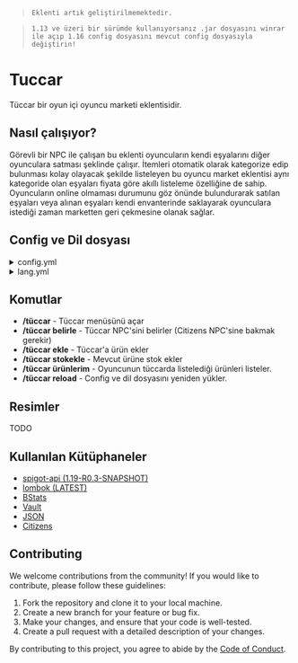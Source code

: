 > `Eklenti artık geliştirilmemektedir.`

> `1.13 ve üzeri bir sürümde kullanıyorsanız .jar dosyasını winrar ile açıp 1.16 config dosyasını mevcut config dosyasıyla değiştirin!`

# Tuccar

Tüccar bir oyun içi oyuncu marketi eklentisidir. 

## Nasıl çalışıyor?

Görevli bir NPC ile çalışan bu eklenti oyuncuların kendi eşyalarını diğer oyunculara satması şeklinde çalışır. İtemleri otomatik olarak kategorize edip bulunması kolay olayacak şekilde listeleyen bu oyuncu market eklentisi aynı kategoride olan eşyaları fiyata göre akıllı listeleme özelliğine de sahip. Oyuncuların online olmaması durumunu göz önünde bulundurarak satılan eşyaları veya alınan eşyaları kendi envanterinde saklayarak oyunculara istediği zaman marketten geri çekmesine olanak sağlar.

## Config ve Dil dosyası
<details>
  <summary>config.yml</summary>

    Settings:
    # SHIFT + SOL tık ile alınacak adet sayısıdır.
    customBuyAmount: 32
    # Minimum listelenecek satış fiyatı
    minimumPrice: 1
    # Tüccar komut ile açılabilsin mi? /tüccar
    openTuccarViaCmd: false
    # Kategori seçme menüsünün büyüklüğünü belirler
    categorySize: 36
    # Orta tuş ile fiyat güncelleme ayarı.
    middleClickRePrice: true
    # Tüccarın kullanılabileceği dünyaları belirler.
    world:
        # Dünya beyaz listesi aktif edilsin mi?
        worldWhitelist: true
        # Dünya beyaz listesi aktifse hangi dünyalarda çalışsın.
        allowedWorlds:
        - world
    Tax:
    # Alınan vergi bir hesaba yatırılsın mı?
    depositAccount: false
    # Vergi bir hesaba yatırılıyorsa hangi hesap?
    account: Geyik
    # Vergi oranı % kaçtır? 0 yazarak devre dışı bırakabilirsiniz.
    taxRate: 0
    # Ana tüccar bloğudur. Blok ile başlayan kısım kategoridir.
    # Özel kategori oluşturmak için onun gibi yeni bir isim yazabilirsiniz.
    # Aşağıda belirli bilgiler mevcuttur:
    # KATEGORİLER #
    # displayName: Kategorinin görünen adıdır. (Zorunlu)
    # displayLore: Kategorinin görünen açıklamasıdır. (Zorunlu)
    # slot: Kategorinin olması gereken slotudur. (Zorunlu)
    # material: Kategorinin materyalidir. (Zorunlu)
    #
    # ÜRÜNLER #
    # displayName: Eşyanın tüccar guisi üzerinde gözükeceği isim (silinebilir)
    # displayLore: Eşyanın tüccar guisi üzerinde gözükecek açıklaması (silinebilir)
    # itemName: Eşyanın listelenebilmesi için gerekli olan ismidir. Örneğin: itemName: "&6Uçuş Kağıdı" (silinebilir)
    # damage: Eşyanın hasarıdır. 1.8 ve 1.12 arasında geçerlidir. (silinebilir.)
    # material: Eşyanın materyalidir. (Zorunlu)
    # enchantment: Eşyanın tüccara konması için gerekli enchantlardır. Örnek: (silinebilir)
    # enchantment:
    # - "DAMAGE_ALL:5"
    Tuccar:
    Blok:
        slot: 12
        displayName: '&6Bloklar'
        material: GRASS
        displayLore:
        - ''
        - ' &8▪ &7Bu kategoride, ihtiyacın'
        - ' &7olan &eblokları &7inceleyebilir'
        - ' &7ve satın alabilirsin.'
        - ''
        - ' &8▸ &aTıkla ve alışverişe başla!'
        items:
        1: #Birbirinden farklı sayısal değerler girmelisiniz!
            material: ICE
            displayName: '&eBuz'
        2:
            material: PACKED_ICE
            displayName: '&ePaketlenmiş Buz'
        3:
            material: MOSSY_COBBLESTONE
            displayName: '&eYosunlu Taş'
        4:
            material: BRICK
            displayName: '&eTuğla'
        5:
            material: BOOKSHELF
            displayName: '&eKitaplık'
        6:
            material: WOOD
            damage: 0
            displayName: '&eMeşe Tahtası'
        7:
            material: WOOD
            damage: 1
            displayName: '&eLadin Tahtası'
        8:
            material: WOOD
            damage: 2
            displayName: '&eHuş Tahtası'
        9:
            material: WOOD
            damage: 3
            displayName: '&eOrman Tahtası'
        10:
            material: WOOD
            damage: 4
            displayName: '&eAkasya Tahtası'
        11:
            material: WOOD
            damage: 5
            displayName: '&eKoyu Meşe Tahtası'
        12:
            material: LOG
            damage: 0
            displayName: '&eMeşe OdunU'
        13:
            material: LOG
            damage: 1
            displayName: '&eLadin Odunu'
        14:
            material: LOG
            damage: 2
            displayName: '&eHuş Odunu'
        15:
            material: LOG
            damage: 3
            displayName: '&eOrman Odunu'
        16:
            material: LOG_2
            damage: 0
            displayName: '&eAkasya Odunu'
        17:
            material: LOG_2
            damage: 1
            displayName: '&eKoyu Meşe Odunu'
        18:
            material: SPONGE
            displayName: '&eSünger'
        19:
            material: PRISMARINE
            damage: 0
            displayName: '&ePrizmarin'
        20:
            material: PRISMARINE
            damage: 1
            displayName: '&ePrizmarin Tuğlası'
        21:
            material: PRISMARINE
            damage: 2
            displayName: '&eKoyu Prizmarin'
        22:
            material: COAL_BLOCK
            displayName: '&eKömür Bloğu'
        23:
            material: OBSIDIAN
            displayName: '&eObsidyen'
        23:
            material: PUMPKIN
            displayName: '&eBalkabagi'
        24:
            material: LAPIS_BLOCK
            displayName: '&eLapis Blok'
        25:
            material: SEA_LANTERN
            displayName: '&eDeniz Feneri'
        26:
            material: GLOWSTONE
            displayName: '&eIşıktaşı'
        27:
            material: SOUL_SAND
            displayName: '&eRuh Kumu'
        28:
            material: SNOW_BLOCK
            displayName: '&eKar'
        29:
            material: QUARTZ_BLOCK
            damage: 0
            displayName: '&eKuvars Bloğu'
        29:
            material: QUARTZ_BLOCK
            damage: 1
            displayName: '&eKeskin Kuvars Bloğu'
        30:
            material: QUARTZ_BLOCK
            damage: 2
            displayName: '&eKuvars Sütun Bloğu'
        31:
            material: NETHER_BRICK
            displayName: '&eNether Tuğlası'
        32:
            material: NETHERRACK
            displayName: '&eNetherrack'
        33:
            material: SMOOTH_BRICK
            displayName: '&eTaş Tuğla'
        34:
            material: MYCEL
            displayName: '&eMiselyum'
        35:
            material: DIRT
            displayName: '&eToprak'
        36:
            material: COBBLESTONE
            displayName: '&eKırıktaş'
        37:
            material: SAND
            displayName: '&eKum'
        38:
            material: SANDSTONE
            displayName: '&eKumtaşı'
        39:
            material: ENDER_STONE
            displayName: '&eEnd Taşı'
        40:
            material: CLAY
            displayName: '&eKil'
        41:
            material: HARD_CLAY
            displayName: '&eSertleştirilmiş Kil'
        42:
            material: STAINED_CLAY
            damage: 0
            displayName: '&eBeyaz Kil'
        43:
            material: STAINED_CLAY
            damage: 1
            displayName: '&eTuruncu Kil'
        44:
            material: STAINED_CLAY
            damage: 2
            displayName: '&eEflatun Kil'
        45:
            material: STAINED_CLAY
            damage: 3
            displayName: '&eAçık Mavi Kil'
        46:
            material: STAINED_CLAY
            damage: 4
            displayName: '&eSarı Kil'
        47:
            material: STAINED_CLAY
            damage: 5
            displayName: '&eAçık Yeşil Kil'
        48:
            material: STAINED_CLAY
            damage: 6
            displayName: '&ePembe Kil'
        49:
            material: STAINED_CLAY
            damage: 7
            displayName: '&eGri Kil'
        50:
            material: STAINED_CLAY
            damage: 8
            displayName: '&eAçık Gri Kil'
        51:
            material: STAINED_CLAY
            damage: 9
            displayName: '&eCamgöbeği Kil'
        52:
            material: STAINED_CLAY
            damage: 10
            displayName: '&eMor Kil'
        53:
            material: STAINED_CLAY
            damage: 11
            displayName: '&eMavi Kil'
        54:
            material: STAINED_CLAY
            damage: 12
            displayName: '&eKahverengi Kil'
        55:
            material: STAINED_CLAY
            damage: 13
            displayName: '&eYeşil Kil'
        56:
            material: STAINED_CLAY
            damage: 14
            displayName: '&eKırmızı Kil'
        57:
            material: STAINED_CLAY
            damage: 15
            displayName: '&eSiyah Kil'
        58:
            material: WOOL
            damage: 0
            displayName: '&eBeyaz Yün'
        59:
            material: WOOL
            damage: 1
            displayName: '&eTuruncu Yün'
        60:
            material: WOOL
            damage: 2
            displayName: '&eEflatun Yün'
        61:
            material: WOOL
            damage: 3
            displayName: '&eAçık Mavi Yün'
        62:
            material: WOOL
            damage: 4
            displayName: '&eSarı Yün'
        63:
            material: WOOL
            damage: 5
            displayName: '&eAçık Yeşil Yün'
        64:
            material: WOOL
            damage: 6
            displayName: '&ePembe Yün'
        65:
            material: WOOL
            damage: 7
            displayName: '&eGri Yün'
        66:
            material: WOOL
            damage: 8
            displayName: '&eAçık Gri Yün'
        67:
            material: WOOL
            damage: 9
            displayName: '&eCamgöbeği Yün'
        68:
            material: WOOL
            damage: 10
            displayName: '&eMor Yün'
        69:
            material: WOOL
            damage: 11
            displayName: '&eMavi Yün'
        70:
            material: WOOL
            damage: 12
            displayName: '&eKahverengi Yün'
        71:
            material: WOOL
            damage: 13
            displayName: '&eYeşil Yün'
        72:
            material: WOOL
            damage: 14
            displayName: '&eKırmızı Yün'
        73:
            material: WOOL
            damage: 15
            displayName: '&eSiyah Yün'
        75:
            material: GLASS
            displayName: '&eCam'
        76:
            material: STAINED_GLASS
            damage: 0
            displayName: '&eBeyaz Cam'
        77:
            material: STAINED_GLASS
            damage: 1
            displayName: '&eTuruncu Cam'
        78:
            material: STAINED_GLASS
            damage: 2
            displayName: '&eEflatun Cam'
        79:
            material: STAINED_GLASS
            damage: 3
            displayName: '&eAçık Mavi Cam'
        80:
            material: STAINED_GLASS
            damage: 4
            displayName: '&eSarı Cam'
        81:
            material: STAINED_GLASS
            damage: 5
            displayName: '&eAçık Yeşil Cam'
        82:
            material: STAINED_GLASS
            damage: 6
            displayName: '&ePembe Cam'
        83:
            material: STAINED_GLASS
            damage: 7
            displayName: '&eGri Cam'
        84:
            material: STAINED_GLASS
            damage: 8
            displayName: '&eAçık Gri Cam'
        85:
            material: STAINED_GLASS
            damage: 9
            displayName: '&eCamgöbeği Cam'
        86:
            material: STAINED_GLASS
            damage: 10
            displayName: '&eMor Cam'
        87:
            material: STAINED_GLASS
            damage: 11
            displayName: '&eMavi Cam'
        88:
            material: STAINED_GLASS
            damage: 12
            displayName: '&eKahverengi Cam'
        89:
            material: STAINED_GLASS
            damage: 13
            displayName: '&eYeşil Cam'
        90:
            material: STAINED_GLASS
            damage: 14
            displayName: '&eKırmızı Cam'
        91:
            material: STAINED_GLASS
            damage: 15
            displayName: '&eSiyah Cam'
    Dekor:
        slot: 13
        displayName: '&6Dekorasyon'
        material: BANNER
        displayLore:
        - ''
        - ' &8▪ &7Bu kategoride, ihtiyacın'
        - ' &7olan &edekorasyon ürünlerini'
        - ' &7inceleyebilir ve satın'
        - ' &7alabilirsin.'
        - ''
        - ' &8▸ &aTıkla ve alışverişe başla!'
        items:
        92:
            material: FENCE
            displayName: '&eMeşe Çiti'
        93:
            material: SPRUCE_FENCE
            displayName: '&eLadin Çiti'
        94:
            material: BIRCH_FENCE
            displayName: '&eHuş Çiti'
        95:
            material: JUNGLE_FENCE
            displayName: '&eOrman Çiti'
        96:
            material: ACACIA_FENCE
            displayName: '&eAkasya Çiti'
        97:
            material: DARK_OAK_FENCE
            displayName: '&eKoyu Meşe Çiti'
        98:
            material: COBBLE_WALL
            damage: 0
            displayName: '&eKırıktaş Duvar'
        99:
            material: COBBLE_WALL
            damage: 1
            displayName: '&eYosunlu Kırıktaş Duvar'
        100:
            material: IRON_FENCE
            displayName: '&eDemir Parmaklık'
        101:
            material: FENCE_GATE
            displayName: '&eMeşe Çit Kapısı'
        102:
            material: SPRUCE_FENCE_GATE
            displayName: '&eLadin Çit Kapısı'
        103:
            material: BIRCH_FENCE_GATE
            displayName: '&eHuş Çit Kapısı'
        104:
            material: JUNGLE_FENCE_GATE
            displayName: '&eOrman Çit Kapısı'
        105:
            material: ACACIA_FENCE_GATE
            displayName: '&eAkasya Çit Kapısı'
        106:
            material: DARK_OAK_FENCE_GATE
            displayName: '&eKoyu Meşe Çit Kapısı'
        107:
            material: FLOWER_POT_ITEM
            displayName: '&eSaksi'
        108:
            material: ARMOR_STAND
            displayName: '&eZırh Askısı'
        109:
            material: PAINTING
            displayName: '&eTablo'
        110:
            material: BANNER
            damage: 0
            displayName: '&eBeyaz Flama'
        111:
            material: BANNER
            damage: 1
            displayName: '&eTuruncu Flama'
        112:
            material: BANNER
            damage: 2
            displayName: '&eEflatun Flama'
        113:
            material: BANNER
            damage: 3
            displayName: '&eAçık Mavi Flama'
        114:
            material: BANNER
            damage: 4
            displayName: '&eSarı Flama'
        115:
            material: BANNER
            damage: 5
            displayName: '&eAçık Yeşil Flama'
        116:
            material: BANNER
            damage: 6
            displayName: '&ePembe Flama'
        117:
            material: BANNER
            damage: 7
            displayName: '&eGri Flama'
        118:
            material: BANNER
            damage: 8
            displayName: '&eAçık Gri Flama'
        119:
            material: BANNER
            damage: 9
            displayName: '&eCamgöbeği Flama'
        120:
            material: BANNER
            damage: 10
            displayName: '&eMor Flama'
        121:
            material: BANNER
            damage: 11
            displayName: '&eMavi Flama'
        122:
            material: BANNER
            damage: 12
            displayName: '&eKahverengi Flama'
        123:
            material: BANNER
            damage: 13
            displayName: '&eYeşil Flama'
        124:
            material: BANNER
            damage: 14
            displayName: '&eKırmızı Flama'
        125:
            material: BANNER
            damage: 15
            displayName: '&eSiyah Flama'
        126:
            material: THIN_GLASS
            displayName: '&eInce Cam'
        127:
            material: STAINED_GLASS_PANE
            damage: 0
            displayName: '&eBeyaz Ince Cam'
        128:
            material: STAINED_GLASS_PANE
            damage: 1
            displayName: '&eTuruncu Ince Cam'
        129:
            material: STAINED_GLASS_PANE
            damage: 2
            displayName: '&eEflatun Ince Cam'
        130:
            material: STAINED_GLASS_PANE
            damage: 3
            displayName: '&eAçık Mavi Ince Cam'
        131:
            material: STAINED_GLASS_PANE
            damage: 4
            displayName: '&eSarı Ince Cam'
        132:
            material: STAINED_GLASS_PANE
            damage: 5
            displayName: '&eAçık Yeşil Ince Cam'
        133:
            material: STAINED_GLASS_PANE
            damage: 6
            displayName: '&ePembe Ince Cam'
        134:
            material: STAINED_GLASS_PANE
            damage: 7
            displayName: '&eGri Ince Cam'
        135:
            material: STAINED_GLASS_PANE
            damage: 8
            displayName: '&eAçık Gri Ince Cam'
        136:
            material: STAINED_GLASS_PANE
            damage: 9
            displayName: '&eCamgöbeği Ince Cam'
        137:
            material: STAINED_GLASS_PANE
            damage: 10
            displayName: '&eMor Ince Cam'
        138:
            material: STAINED_GLASS_PANE
            damage: 11
            displayName: '&eMavi Ince Cam'
        139:
            material: STAINED_GLASS_PANE
            damage: 12
            displayName: '&eKahverengi Ince Cam'
        140:
            material: STAINED_GLASS_PANE
            damage: 13
            displayName: '&eYeşil Ince Cam'
        141:
            material: STAINED_GLASS_PANE
            damage: 14
            displayName: '&eKırmızı Ince Cam'
        142:
            material: STAINED_GLASS_PANE
            damage: 15
            displayName: '&eSiyah Ince Cam'
        143:
            material: CARPET
            damage: 0
            displayName: '&eBeyaz Halı'
        144:
            material: CARPET
            damage: 1
            displayName: '&eTuruncu Halı'
        145:
            material: CARPET
            damage: 2
            displayName: '&eEflatun Halı'
        146:
            material: CARPET
            damage: 3
            displayName: '&eAçık Mavi Halı'
        147:
            material: CARPET
            damage: 4
            displayName: '&eSarı Halı'
        148:
            material: CARPET
            damage: 5
            displayName: '&eAçık Yeşil Halı'
        149:
            material: CARPET
            damage: 6
            displayName: '&ePembe Halı'
        150:
            material: CARPET
            damage: 7
            displayName: '&eGri Halı'
        151:
            material: CARPET
            damage: 8
            displayName: '&eAçık Gri Halı'
        152:
            material: CARPET
            damage: 9
            displayName: '&eCamgöbeği Halı'
        153:
            material: CARPET
            damage: 10
            displayName: '&eMor Halı'
        154:
            material: CARPET
            damage: 11
            displayName: '&eMavi Halı'
        155:
            material: CARPET
            damage: 12
            displayName: '&eKahverengi Halı'
        156:
            material: CARPET
            damage: 13
            displayName: '&eYeşil Halı'
        157:
            material: CARPET
            damage: 14
            displayName: '&eKırmızı Halı'
        158:
            material: CARPET
            damage: 15
            displayName: '&eSiyah Halı'
    KızılT:
        slot: 14
        displayName: '&6Kızıltaş ve Ulaşım'
        material: REDSTONE
        displayLore:
        - ''
        - ' &8▪ &7Bu kategoride, ihtiyacın'
        - ' &7olan &ekızıltaş ürünlerini'
        - ' &7inceleyebilir ve satın'
        - ' &7alabilirsin.'
        - ''
        - ' &8▸ &aTıkla ve alışverişe başla!'
        items:
        159:
            material: NOTE_BLOCK
            displayName: '&eNota Bloğu'
        160:
            material: PISTON_BASE
            displayName: '&ePiston'
        161:
            material: REDSTONE_LAMP_OFF
            displayName: '&eKızıltaş Lambası'
        162:
            material: DAYLIGHT_DETECTOR
            displayName: '&eGüneş Sensörü'
        163:
            material: REDSTONE
            displayName: '&eKızıltaş'
        164:
            material: REDSTONE_BLOCK
            displayName: '&eKızıltaş Bloğu'
        165:
            material: HOPPER
            displayName: '&eHuni'
        166:
            material: DIODE
            displayName: '&eKızıltaş Yineleyici'
        167:
            material: REDSTONE_COMPARATOR
            displayName: '&eKızıltaş Karşılaştırıcı'
        168:
            material: WOOD_DOOR
            displayName: '&eMeşe Kapı'
        169:
            material: IRON_DOOR
            displayName: '&eDemir Kapı'
        170:
            material: SPRUCE_DOOR_ITEM
            displayName: '&eLadin Kapı'
        171:
            material: BIRCH_DOOR_ITEM
            displayName: '&eHuş Kapı'
        172:
            material: JUNGLE_DOOR_ITEM
            displayName: '&eOrman Kapı'
        173:
            material: ACACIA_DOOR_ITEM
            displayName: '&eAkasya Kapı'
        174:
            material: DARK_OAK_DOOR_ITEM
            displayName: '&eKoyu Meşe Kapı'
        175:
            material: POWERED_RAIL
            displayName: '&eGüçlendirilmiş Ray'
        176:
            material: DETECTOR_RAIL
            displayName: '&eDedektör Ray'
        177:
            material: ACTIVATOR_RAIL
            displayName: '&eAktivatör Ray'
        178:
            material: RAILS
            displayName: '&eRay'
        179:
            material: MINECART
            displayName: '&eMinecart'
        180:
            material: STORAGE_MINECART
            displayName: '&eSandıklı Vagon'
        181:
            material: HOPPER_MINECART
            displayName: '&eHunili Vagon'
        182:
            material: POWERED_MINECART
            displayName: '&eFırınlı Vagon'
        183:
            material: DISPENSER
            displayName: '&eFırlatıcı'
        184:
            material: DROPPER
            displayName: '&eBırakıcı'
        185:
            material: SADDLE
            displayName: '&eEyer'
        186:
            material: BOAT
            displayName: '&eTekne'
        187:
            material: CARROT_STICK
            displayName: '&eHavuçlu Olta'
    Iksir:
        slot: 15
        displayName: '&6Iksir'
        material: BREWING_STAND_ITEM
        displayLore:
        - ''
        - ' &8▪ &7Bu kategoride, ihtiyacın'
        - ' &7olan &eiksirleri &7inceleyebilir'
        - ' &7ve satın alabilirsin.'
        - ''
        - ' &8▸ &aTıkla ve alışverişe başla!'
        items:
        188:
            material: POTION
            damage: 0
            displayName: '&eSu Şişesi'
        189:
            material: GLASS_BOTTLE
            displayName: '&eCam Şişe'
        190:
            material: GHAST_TEAR
            displayName: '&eGhast Gözyaşı'
        191:
            material: FERMENTED_SPIDER_EYE
            displayName: '&eMayalı Örümcek Gözü'
        192:
            material: BLAZE_POWDER
            displayName: '&eBlaze Tozu'
        193:
            material: MAGMA_CREAM
            displayName: '&eMagma Kremi'
        194:
            material: SPECKLED_MELON
            displayName: '&eParlayan Karpuz'
        195:
            material: GOLDEN_CARROT
            displayName: '&eAltın Havuç'
        196:
            material: RABBIT_FOOT
            displayName: '&eTavşan Ayağı'
        197:
            material: SULPHUR
            displayName: '&eBarut'
        198:
            material: GLOWSTONE_DUST
            displayName: '&eIşıktaşı Tozu'
        199:
            material: SUGAR
            displayName: '&eŞeker'
        200:
            material: BLAZE_ROD
            displayName: '&eBlaze Çubuğu'
        201:
            material: NETHER_STALK
            displayName: '&eNetherwart'
        202:
            material: BREWING_STAND_ITEM
            displayName: '&eSimya Standı'
        203:
            material: CAULDRON_ITEM
            displayName: '&eKazan'
        204:
            material: POTION
            damage: 8193
            displayName: '&eRejenerasyon Iksiri'
        205:
            material: POTION
            damage: 8225
            displayName: '&eRejenerasyon Iksiri'
        206:
            material: POTION
            damage: 8257
            displayName: '&eRejenerasyon Iksiri'
        207:
            material: POTION
            damage: 8194
            displayName: '&eÇeviklik Iksiri'
        208:
            material: POTION
            damage: 8226
            displayName: '&eÇeviklik Iksiri'
        209:
            material: POTION
            damage: 8258
            displayName: '&eÇeviklik Iksiri'
        210:
            material: POTION
            damage: 8227
            displayName: '&eAteş Direnci Iksiri'
        211:
            material: POTION
            damage: 8259
            displayName: '&eAteş Direnci Iksiri'
        212:
            material: POTION
            damage: 8196
            displayName: '&eZehir Iksiri'
        213:
            material: POTION
            damage: 8228
            displayName: '&eZehir Iksiri'
        214:
            material: POTION
            damage: 8260
            displayName: '&eZehir Iksiri'
        215:
            material: POTION
            damage: 8261
            displayName: '&eIyileştirme Iksiri'
        216:
            material: POTION
            damage: 8229
            displayName: '&eIyileştirme Iksiri'
        217:
            material: POTION
            damage: 8230
            displayName: '&eGece Görüşü Iksiri'
        218:
            material: POTION
            damage: 8262
            displayName: '&eGece Görüşü Iksiri'
        219:
            material: POTION
            damage: 8232
            displayName: '&eZayıflık Iksiri'
        220:
            material: POTION
            damage: 8264
            displayName: '&eZayıflık Iksiri'
        221:
            material: POTION
            damage: 8201
            displayName: '&eGüç Iksiri'
        222:
            material: POTION
            damage: 8233
            displayName: '&eGüç Iksiri'
        223:
            material: POTION
            damage: 8265
            displayName: '&eGüç Iksiri'
        224:
            material: POTION
            damage: 8234
            displayName: '&eYavaşlatma Iksiri'
        225:
            material: POTION
            damage: 8266
            displayName: '&eYavaşlatma Iksiri'
        226:
            material: POTION
            damage: 8203
            displayName: '&eSıçrama Iksiri'
        227:
            material: POTION
            damage: 8235
            displayName: '&eSıçrama Iksiri'
        228:
            material: POTION
            damage: 8267
            displayName: '&eSıçrama Iksiri'
        229:
            material: POTION
            damage: 8237
            displayName: '&eSualtı Iksiri'
        230:
            material: POTION
            damage: 8269
            displayName: '&eSualtı Iksiri'
        231:
            material: POTION
            damage: 16385
            displayName: '&ePatlayıcı Rejenerasyon Iksiri'
        232:
            material: POTION
            damage: 16417
            displayName: '&ePatlayıcı Rejenerasyon Iksiri'
        233:
            material: POTION
            damage: 16449
            displayName: '&ePatlayıcı Rejenerasyon Iksiri'
        234:
            material: POTION
            damage: 16386
            displayName: '&ePatlayıcı Hız Iksiri'
        235:
            material: POTION
            damage: 16418
            displayName: '&ePatlayıcı Hız Iksiri'
        236:
            material: POTION
            damage: 16450
            displayName: '&ePatlayıcı Hız Iksiri'
        237:
            material: POTION
            damage: 16419
            displayName: '&ePatlayıcı Ateş Direnci Iksiri'
        238:
            material: POTION
            damage: 16451
            displayName: '&ePatlayıcı Ateş Direnci Iksiri'
        239:
            material: POTION
            damage: 16388
            displayName: '&ePatlayıcı Zehir Iksiri'
        240:
            material: POTION
            damage: 16420
            displayName: '&ePatlayıcı Zehir Iksiri'
        241:
            material: POTION
            damage: 16452
            displayName: '&ePatlayıcı Zehir Iksiri'
        242:
            material: POTION
            damage: 16453
            displayName: '&ePatlayıcı Iyileştirme Iksiri'
        243:
            material: POTION
            damage: 16421
            displayName: '&ePatlayıcı Iyileştirme Iksiri'
        244:
            material: POTION
            damage: 16422
            displayName: '&ePatlayıcı Gece Görüş Iksiri'
        245:
            material: POTION
            damage: 16454
            displayName: '&ePatlayıcı Gece Görüş Iksiri'
        246:
            material: POTION
            damage: 16424
            displayName: '&ePatlayıcı Zayıflık Iksiri'
        247:
            material: POTION
            damage: 16456
            displayName: '&ePatlayıcı Zayıflık Iksiri'
        248:
            material: POTION
            damage: 16393
            displayName: '&ePatlayıcı Güç Iksiri'
        249:
            material: POTION
            damage: 16425
            displayName: '&ePatlayıcı Güç Iksiri'
        250:
            material: POTION
            damage: 16457
            displayName: '&ePatlayıcı Güç Iksiri'
        251:
            material: POTION
            damage: 16426
            displayName: '&ePatlayıcı Yavaşlık Iksiri'
        252:
            material: POTION
            damage: 16458
            displayName: '&ePatlayıcı Yavaşlık Iksiri'
        253:
            material: POTION
            damage: 16395
            displayName: '&ePatlayıcı Sıçrama Iksiri'
        254:
            material: POTION
            damage: 16427
            displayName: '&ePatlayıcı Sıçrama Iksiri'
        255:
            material: POTION
            damage: 16459
            displayName: '&ePatlayıcı Sıçrama Iksiri'
        256:
            material: POTION
            damage: 16460
            displayName: '&ePatlayıcı Zarar Iksiri'
        257:
            material: POTION
            damage: 16428
            displayName: '&ePatlayıcı Zarar Iksiri'
        258:
            material: POTION
            damage: 16461
            displayName: '&ePatlayıcı Sualtı Iksiri'
    Malzeme:
        slot: 21
        displayName: '&6Malzemeler'
        material: DIAMOND
        displayLore:
        - ''
        - ' &8▪ &7Bu kategoride, ihtiyacın'
        - ' &7olan &ecevher, boya &7gibi'
        - ' &7ürünleri inceleyebilir ve'
        - ' &7satın alabilirsin.'
        - ''
        - ' &8▸ &aTıkla ve alışverişe başla!'
        items:
        259:
            material: EMERALD
            displayName: '&eZümrüt'
        260:
            material: DIAMOND
            displayName: '&eElmas'
        261:
            material: IRON_INGOT
            displayName: '&eDemir'
        262:
            material: GOLD_INGOT
            displayName: '&eAltın'
        263:
            material: COAL
            damage: 0
            displayName: '&eKömür'
        264:
            material: COAL
            damage: 1
            displayName: '&eOdun Kömürü'
        265:
            material: NETHER_BRICK_ITEM
            displayName: '&eNether Tuğlası'
        266:
            material: STICK
            displayName: '&eÇubuk'
        267:
            material: BOWL
            displayName: '&eKase'
        268:
            material: STRING
            displayName: '&eIp'
        269:
            material: FEATHER
            displayName: '&eTüy'
        270:
            material: FLINT
            displayName: '&eÇakmaktaşı'
        271:
            material: LEATHER
            displayName: '&eDeri'
        272:
            material: CLAY_BALL
            displayName: '&eKil'
        273:
            material: SUGAR_CANE
            displayName: '&eŞeker Kamışı'
        274:
            material: NETHER_STAR
            displayName: '&eNether Yıldızı'
        275:
            material: RABBIT_HIDE
            displayName: '&eTavşan Postu'
        276:
            material: QUARTZ
            displayName: '&eKuvars'
        277:
            material: INK_SACK
            damage: 0
            displayName: '&eMürekkep Kesesi'
        278:
            material: INK_SACK
            damage: 1
            displayName: '&eGül Kırmızısı'
        279:
            material: INK_SACK
            damage: 2
            displayName: '&eKaktüs Yeşili'
        280:
            material: INK_SACK
            damage: 3
            displayName: '&eKakao Çekirdekleri'
        281:
            material: INK_SACK
            damage: 4
            displayName: '&eLapis Lazuli'
        282:
            material: INK_SACK
            damage: 5
            displayName: '&eMor Boya'
        283:
            material: INK_SACK
            damage: 6
            displayName: '&eCamgöbeği Boya'
        284:
            material: INK_SACK
            damage: 7
            displayName: '&eAçık Gri Boya'
        285:
            material: INK_SACK
            damage: 8
            displayName: '&eGri Boya'
        286:
            material: INK_SACK
            damage: 9
            displayName: '&ePembe Boya'
        287:
            material: INK_SACK
            damage: 10
            displayName: '&eKireç Boya'
        288:
            material: INK_SACK
            damage: 11
            displayName: '&eKarahindiba Sarısı'
        289:
            material: INK_SACK
            damage: 12
            displayName: '&eAçık Mavi Boya'
        367:
            material: INK_SACK
            damage: 13
            displayName: '&eEflatun Boya'
        368:
            material: INK_SACK
            damage: 14
            displayName: '&eTuruncu Boya'
        369:
            material: INK_SACK
            damage: 15
            displayName: '&eKemik Tozu'
    Yemek:
        slot: 22
        displayName: '&6Yemek'
        material: APPLE
        displayLore:
        - ''
        - ' &8▪ &7Bu kategoride, ihtiyacın'
        - ' &7olan &eyemekleri &7inceleyebilir'
        - ' &7ve satın alabilirsin.'
        - ''
        - ' &8▸ &aTıkla ve alışverişe başla!'
        items:
        370:
            material: GOLDEN_APPLE
            damage: 0
            displayName: '&eAltın Elma'
        371:
            material: GOLDEN_APPLE
            damage: 1
            displayName: '&eBüyülü Altın Elma'
        372:
            material: APPLE
            displayName: '&eElma'
        373:
            material: MUSHROOM_SOUP
            displayName: '&eMantar Güveç'
        374:
            material: BREAD
            displayName: '&eEkmek'
        375:
            material: PORK
            displayName: '&eÇiğ Domuz Eti'
        376:
            material: GRILLED_PORK
            displayName: '&eDomuz Eti'
        377:
            material: RAW_FISH
            damage: 0
            displayName: '&eÇiğ Balık'
        378:
            material: RAW_FISH
            damage: 1
            displayName: '&eÇiğ Somon Balığı'
        379:
            material: RAW_FISH
            damage: 2
            displayName: '&ePalyaço Balığı'
        380:
            material: RAW_FISH
            damage: 3
            displayName: '&eKirpi Balığı'
        381:
            material: COOKED_FISH
            damage: 0
            displayName: '&ePişmiş Balık'
        382:
            material: COOKED_FISH
            damage: 1
            displayName: '&ePişmiş Somon Balık'
        392:
            material: CAKE
            displayName: '&ePasta'
        393:
            material: COOKIE
            displayName: '&eKurabiye'
        394:
            material: MELON
            displayName: '&eKarpuz'
        395:
            material: RAW_BEEF
            displayName: '&eÇiğ Biftek'
        396:
            material: COOKED_BEEF
            displayName: '&eBiftek'
        397:
            material: RAW_CHICKEN
            displayName: '&eÇiğ Tavuk Eti'
        398:
            material: COOKED_CHICKEN
            displayName: '&ePişmiş Tavuk Eti'
        399:
            material: CARROT_ITEM
            displayName: '&eHavuç'
        400:
            material: POTATO_ITEM
            displayName: '&ePatates'
        401:
            material: BAKED_POTATO
            displayName: '&eHaşlanmış Patates'
        402:
            material: PUMPKIN_PIE
            displayName: '&eBalkabağı Turtası'
        403:
            material: RABBIT
            displayName: '&eÇiğ Tavşan Eti'
        404:
            material: COOKED_RABBIT
            displayName: '&ePişmiş Tavşan Eti'
        405:
            material: RABBIT_STEW
            displayName: '&eTavşan Yahnisi'
        406:
            material: MUTTON
            displayName: '&eÇiğ Koyun Eti'
        407:
            material: COOKED_MUTTON
            displayName: '&ePişmiş Koyun Eti'
    Kitap:
        slot: 23
        displayName: '&6Büyülü Kitaplar'
        material: ENCHANTED_BOOK
        displayLore:
        - ''
        - ' &8▪ &7Bu kategoride, ihtiyacın'
        - ' &7olan &ebüyülü kitapları'
        - ' &7inceleyebilir ve satın'
        - ' &7alabilirsin.'
        - ''
        - ' &8▸ &aTıkla ve alışverişe başla!'
        items:
        408:
            material: ENCHANTED_BOOK
            displayName: '&eBüyülü Kitap'
            enchantment:
            - PROTECTION_ENVIRONMENTAL:1
        409:
            material: ENCHANTED_BOOK
            displayName: '&eBüyülü Kitap'
            enchantment:
            - PROTECTION_ENVIRONMENTAL:2
        410:
            material: ENCHANTED_BOOK
            displayName: '&eBüyülü Kitap'
            enchantment:
            - PROTECTION_ENVIRONMENTAL:3
        411:
            material: ENCHANTED_BOOK
            displayName: '&eBüyülü Kitap'
            enchantment:
            - PROTECTION_ENVIRONMENTAL:4
        412:
            material: ENCHANTED_BOOK
            displayName: '&eBüyülü Kitap'
            enchantment:
            - PROTECTION_FIRE:1
        413:
            material: ENCHANTED_BOOK
            displayName: '&eBüyülü Kitap'
            enchantment:
            - PROTECTION_FIRE:2
        414:
            material: ENCHANTED_BOOK
            displayName: '&eBüyülü Kitap'
            enchantment:
            - PROTECTION_FIRE:3
        415:
            material: ENCHANTED_BOOK
            displayName: '&eBüyülü Kitap'
            enchantment:
            - PROTECTION_FIREL:4
        416:
            material: ENCHANTED_BOOK
            displayName: '&eBüyülü Kitap'
            enchantment:
            - PROTECTION_FALL:1
        417:
            material: ENCHANTED_BOOK
            displayName: '&eBüyülü Kitap'
            enchantment:
            - PROTECTION_FALL:2
        418:
            material: ENCHANTED_BOOK
            displayName: '&eBüyülü Kitap'
            enchantment:
            - PROTECTION_FALL:3
        419:
            material: ENCHANTED_BOOK
            displayName: '&eBüyülü Kitap'
            enchantment:
            - PROTECTION_FALL:4
        420:
            material: ENCHANTED_BOOK
            displayName: '&eBüyülü Kitap'
            enchantment:
            - PROTECTION_EXPLOSIONS:1
        421:
            material: ENCHANTED_BOOK
            displayName: '&eBüyülü Kitap'
            enchantment:
            - PROTECTION_EXPLOSIONS:2
        422:
            material: ENCHANTED_BOOK
            displayName: '&eBüyülü Kitap'
            enchantment:
            - PROTECTION_EXPLOSIONS:3
        423:
            material: ENCHANTED_BOOK
            displayName: '&eBüyülü Kitap'
            enchantment:
            - PROTECTION_EXPLOSIONS:4
        424:
            material: ENCHANTED_BOOK
            displayName: '&eBüyülü Kitap'
            enchantment:
            - PROTECTION_PROJECTILE:1
        425:
            material: ENCHANTED_BOOK
            displayName: '&eBüyülü Kitap'
            enchantment:
            - PROTECTION_PROJECTILE:2
        426:
            material: ENCHANTED_BOOK
            displayName: '&eBüyülü Kitap'
            enchantment:
            - PROTECTION_PROJECTILE:3
        427:
            material: ENCHANTED_BOOK
            displayName: '&eBüyülü Kitap'
            enchantment:
            - PROTECTION_PROJECTILE:4
        428:
            material: ENCHANTED_BOOK
            displayName: '&eBüyülü Kitap'
            enchantment:
            - OXYGEN:1
        429:
            material: ENCHANTED_BOOK
            displayName: '&eBüyülü Kitap'
            enchantment:
            - OXYGEN:2
        430:
            material: ENCHANTED_BOOK
            displayName: '&eBüyülü Kitap'
            enchantment:
            - OXYGEN:3
        431:
            material: ENCHANTED_BOOK
            displayName: '&eBüyülü Kitap'
            enchantment:
            - WATER_WORKER:1
        432:
            material: ENCHANTED_BOOK
            displayName: '&eBüyülü Kitap'
            enchantment:
            - THORNS:1
        433:
            material: ENCHANTED_BOOK
            displayName: '&eBüyülü Kitap'
            enchantment:
            - THORNS:2
        444:
            material: ENCHANTED_BOOK
            displayName: '&eBüyülü Kitap'
            enchantment:
            - THORNS:3
        435:
            material: ENCHANTED_BOOK
            displayName: '&eBüyülü Kitap'
            enchantment:
            - DEPTH_STRIDER:1
        290:
            material: ENCHANTED_BOOK
            displayName: '&eBüyülü Kitap'
            enchantment:
            - DEPTH_STRIDER:2
        291:
            material: ENCHANTED_BOOK
            displayName: '&eBüyülü Kitap'
            enchantment:
            - DEPTH_STRIDER:3
        292:
            material: ENCHANTED_BOOK
            displayName: '&eBüyülü Kitap'
            enchantment:
            - DAMAGE_ALL:1
        293:
            material: ENCHANTED_BOOK
            displayName: '&eBüyülü Kitap'
            enchantment:
            - DAMAGE_ALL:2
        294:
            material: ENCHANTED_BOOK
            displayName: '&eBüyülü Kitap'
            enchantment:
            - DAMAGE_ALL:3
        295:
            material: ENCHANTED_BOOK
            displayName: '&eBüyülü Kitap'
            enchantment:
            - DAMAGE_ALL:4
        296:
            material: ENCHANTED_BOOK
            displayName: '&eBüyülü Kitap'
            enchantment:
            - DAMAGE_ALL:5
        297:
            material: ENCHANTED_BOOK
            displayName: '&eBüyülü Kitap'
            enchantment:
            - DAMAGE_UNDEAD:1
        298:
            material: ENCHANTED_BOOK
            displayName: '&eBüyülü Kitap'
            enchantment:
            - DAMAGE_UNDEAD:2
        299:
            material: ENCHANTED_BOOK
            displayName: '&eBüyülü Kitap'
            enchantment:
            - DAMAGE_UNDEAD:3
        300:
            material: ENCHANTED_BOOK
            displayName: '&eBüyülü Kitap'
            enchantment:
            - DAMAGE_UNDEAD:4
        301:
            material: ENCHANTED_BOOK
            ddisplayName: '&eBüyülü Kitap'
            enchantment:
            - DAMAGE_UNDEAD:5
        302:
            material: ENCHANTED_BOOK
            displayName: '&eBüyülü Kitap'
            enchantment:
            - DAMAGE_ARTHROPODS:1
        303:
            material: ENCHANTED_BOOK
            displayName: '&eBüyülü Kitap'
            enchantment:
            - DAMAGE_ARTHROPODS:2
        304:
            material: ENCHANTED_BOOK
            displayName: '&eBüyülü Kitap'
            enchantment:
            - DAMAGE_ARTHROPODS:3
        305:
            material: ENCHANTED_BOOK
            displayName: '&eBüyülü Kitap'
            enchantment:
            - DAMAGE_ARTHROPODS:4
        306:
            material: ENCHANTED_BOOK
            displayName: '&eBüyülü Kitap'
            enchantment:
            - DAMAGE_ARTHROPODS:5
        307:
            material: ENCHANTED_BOOK
            displayName: '&eBüyülü Kitap'
            enchantment:
            - KNOCKBACK:1
        308:
            material: ENCHANTED_BOOK
            displayName: '&eBüyülü Kitap'
            enchantment:
            - KNOCKBACK:2
        309:
            material: ENCHANTED_BOOK
            displayName: '&eBüyülü Kitap'
            enchantment:
            - FIRE_ASPECT:1
        310:
            material: ENCHANTED_BOOK
            displayName: '&eBüyülü Kitap'
            enchantment:
            - FIRE_ASPECT:2
        311:
            material: ENCHANTED_BOOK
            displayName: '&eBüyülü Kitap'
            enchantment:
            - LOOT_BONUS_MOBS:1
        312:
            material: ENCHANTED_BOOK
            displayName: '&eBüyülü Kitap'
            enchantment:
            - LOOT_BONUS_MOBS:2
        313:
            material: ENCHANTED_BOOK
            displayName: '&eBüyülü Kitap'
            enchantment:
            - LOOT_BONUS_MOBS:3
        314:
            material: ENCHANTED_BOOK
            displayName: '&eBüyülü Kitap'
            enchantment:
            - DIG_SPEED:1
        315:
            material: ENCHANTED_BOOK
            displayName: '&eBüyülü Kitap'
            enchantment:
            - DIG_SPEED:2
        316:
            material: ENCHANTED_BOOK
            displayName: '&eBüyülü Kitap'
            enchantment:
            - DIG_SPEED:3
        317:
            material: ENCHANTED_BOOK
            displayName: '&eBüyülü Kitap'
            enchantment:
            - DIG_SPEED:4
        318:
            material: ENCHANTED_BOOK
            displayName: '&eBüyülü Kitap'
            enchantment:
            - DIG_SPEED:5
        319:
            material: ENCHANTED_BOOK
            displayName: '&eBüyülü Kitap'
            enchantment:
            - SILK_TOUCH:1
        320:
            material: ENCHANTED_BOOK
            displayName: '&eBüyülü Kitap'
            enchantment:
            - DURABILITY:1
        321:
            material: ENCHANTED_BOOK
            displayName: '&eBüyülü Kitap'
            enchantment:
            - DURABILITY:2
        322:
            material: ENCHANTED_BOOK
            displayName: '&eBüyülü Kitap'
            enchantment:
            - DURABILITY:3
        323:
            material: ENCHANTED_BOOK
            displayName: '&eBüyülü Kitap'
            enchantment:
            - DURABILITY:4
        324:
            material: ENCHANTED_BOOK
            displayName: '&eBüyülü Kitap'
            enchantment:
            - DURABILITY:5
        325:
            material: ENCHANTED_BOOK
            displayName: '&eBüyülü Kitap'
            enchantment:
            - LOOT_BONUS_BLOCKS:1
        326:
            material: ENCHANTED_BOOK
            displayName: '&eBüyülü Kitap'
            enchantment:
            - LOOT_BONUS_BLOCKS:2
        327:
            material: ENCHANTED_BOOK
            displayName: '&eBüyülü Kitap'
            enchantment:
            - LOOT_BONUS_BLOCKS:3
        328:
            material: ENCHANTED_BOOK
            displayName: '&eBüyülü Kitap'
            enchantment:
            - ARROW_DAMAGE:1
        329:
            material: ENCHANTED_BOOK
            displayName: '&eBüyülü Kitap'
            enchantment:
            - ARROW_DAMAGE:2
        330:
            material: ENCHANTED_BOOK
            displayName: '&eBüyülü Kitap'
            enchantment:
            - ARROW_DAMAGE:3
        331:
            material: ENCHANTED_BOOK
            displayName: '&eBüyülü Kitap'
            enchantment:
            - ARROW_DAMAGE:4
        332:
            material: ENCHANTED_BOOK
            displayName: '&eBüyülü Kitap'
            enchantment:
            - ARROW_DAMAGE:5
        333:
            material: ENCHANTED_BOOK
            displayName: '&eBüyülü Kitap'
            enchantment:
            - ARROW_KNOCKBACK:1
        334:
            material: ENCHANTED_BOOK
            displayName: '&eBüyülü Kitap'
            enchantment:
            - ARROW_KNOCKBACK:2
        335:
            material: ENCHANTED_BOOK
            displayName: '&eBüyülü Kitap'
            enchantment:
            - ARROW_FIRE:1
        336:
            material: ENCHANTED_BOOK
            displayName: '&eBüyülü Kitap'
            enchantment:
            - ARROW_INFINITE:1
        337:
            material: ENCHANTED_BOOK
            displayName: '&eBüyülü Kitap'
            enchantment:
            - LUCK:1
        338:
            material: ENCHANTED_BOOK
            displayName: '&eBüyülü Kitap'
            enchantment:
            - LUCK:2
        339:
            material: ENCHANTED_BOOK
            displayName: '&eBüyülü Kitap'
            enchantment:
            - LUCK:3
        340:
            material: ENCHANTED_BOOK
            displayName: '&eBüyülü Kitap'
            enchantment:
            - LURE:1
        341:
            material: ENCHANTED_BOOK
            displayName: '&eBüyülü Kitap'
            enchantment:
            - LURE:2
        342:
            material: ENCHANTED_BOOK
            displayName: '&eBüyülü Kitap'
            enchantment:
            - LURE:3
    Diğer:
        slot: 24
        displayName: '&6Diğer'
        material: LAVA_BUCKET
        displayLore:
        - ''
        - ' &8▪ &7Bu kategoride, ihtiyacın'
        - ' &7olan &ekayış, kova, makas &7gibi'
        - ' &7çeşitli ürünleri inceleyebilir'
        - ' &7ve satın alabilirsin.'
        - ''
        - ' &8▸ &aTıkla ve alışverişe başla!'
        items:
        343:
            material: ENCHANTMENT_TABLE
            displayName: '&eBüyü Masası'
        344:
            material: BUCKET
            displayName: '&eKova'
        345:
            material: LAVA_BUCKET
            displayName: '&eLav Kovası'
        346:
            material: WATER_BUCKET
            displayName: '&eSu Kovası'
        347:
            material: MILK_BUCKET
            displayName: '&eSüt Kovası'
        348:
            material: ENDER_PEARL
            displayName: '&eEnder Incisi'
        349:
            material: EYE_OF_ENDER
            displayName: '&eEnder Gözü'
        350:
            material: IRON_BARDING
            displayName: '&eDemir At Zırhı'
        351:
            material: GOLD_BARDING
            displayName: '&eAltın At Zırhı'
        352:
            material: DIAMOND_BARDING
            displayName: '&eElmas At Zırhı'
        353:
            material: FISHING_ROD
            displayName: '&eOlta'
        354:
            material: WATCH
            displayName: '&eSaat'
        355:
            material: SHEARS
            displayName: '&eMakas'
        356:
            material: NAME_TAG
            displayName: '&eIsim Etiketi'
        357:
            material: FLINT_AND_STEEL
            displayName: '&eÇakmaktaşı ve Çelik'
        358:
            material: BOW
            displayName: '&eYay'
        359:
            material: ARROW
            displayName: '&eOk'
        360:
            material: LADDER
            displayName: '&eMerdiven'
        361:
            material: TORCH
            displayName: '&eMeşale'
        362:
            material: SIGN
            displayName: '&eTabela'
        363:
            material: ITEM_FRAME
            displayName: '&eEşya Çerçevesi'
        364:
            material: SLIME_BALL
            displayName: '&eBalçık Topu'
        365:
            material: SKULL_ITEM
            damage: 1
            displayName: '&eWither Kafası'
        366:
            material: LEASH
            displayName: '&eKayış'       
    confirmation:
    yesItem:
        slot: 11
        material: stained_clay
        damage: 5
        name: '&aKabul Et'
        lore:
        - ''
        - ' &8▪ &7İşlemi onayla!'
    noItem:
        slot: 15
        material: stained_clay
        damage: 14
        name: '&4Reddet'
        lore:
        - ''
        - ' &8▪ &7İşlemi iptal et!'
    fill:
        material: stained_glass_pane
        damage: 7
</details>

<details>
    <summary>lang.yml</summary>
    
        TuccarGui: '&8Tüccar'
        CategoryGui: '&8Tüccar &0/'
        itemGui: '&8Ürünler &0/'
        confirmationGui: '&aOnaylama'
        selfProducts: '&6Ürünlerim'
        Messages:
        productSold: ' &6Tüccar &8▸ &2{product}x{amount} &asatıldı. &2+{price}'
        listItem: ' &6Tüccar &8▸ &7Ürün başarıyla listelendi!'
        dontHavePerm: ' &6Tüccar &8▸ &cBunun için yetkin yok!'
        inputMustInteger: '&6Tüccar &8▸ &cFiyat sayı olmalıdır!'
        notEnoughItem: ' &6Tüccar &8▸ &cYeterli sayıda ürün bulunamadı!'
        couldntFindStock: ' &6Tüccar &8▸ &cStok bulunamadı!'
        notInAllowedWorld: ' &6Tüccar &8▸ &cBunun için doğru dünyada değilsin!'
        priceLow: ' &6Tüccar &8▸ &cFiyat &4{min} &cdan düşük olamaz!'
        rePrice: ' &6Tüccar &8▸ &aÜrünün fiyatını güncellemek için sohbete fiyatı 10 saniye içinde yaz.'
        rePriceSuccess: ' &6Tüccar &8▸ &aYeniden fiyat ayarlaması tamamlandı.'
        cannotBuyOwnItem: ' &6Tüccar &8▸ &cKendi ürününü satın alamazsın!'
        couldntFindItem: ' &6Tüccar &8▸ &cBöyle bir ürün bulunamadı!'
        setNpcSuccess: ' &6Tüccar &8▸ &aTüccar NPCsi &2başarıyla &akondu.'
        reload: ' &6Tüccar &8▸ &aYenileme işlemi &2başarıyla &agerçekleştirildi.'
        help:
        - ''
        - '&6 TÜCCAR SİSTEMİ:'
        - ''
        - '&6 /tüccar ekle &d[Birim Fiyatı] <Stok Sayısı/El/Hepsi> &8▸ &7Tüccara ürün kayıt eder.'
        - '&6 /tüccar stokekle &d<Stok Sayısı/El/Hepsi> &8▸ &7Tüccara stok ekler.'
        - '&6 /tüccar ürünlerim &8▸ &7Tüccardaki ürünlerini gösterir.'
        - ''
        - '&7 Tüccar menüsünden ürünlerini &Ciptal edip&7/&adüzenleyebilirsin.'
        - '&d<değer> &8▸ &7Opsiyonel &8(zorunlu olmayan) &7verilerdir.'
        - '&d[değer] &8▸ &cZorunlu &7girilmesi gereken verilerdir.'
        Titles:
        processCancelled:
            title: '&4Onay'
            subTitle: '&cOnay verilmedi!'
        processSuccess:
            title: '&2Onay'
            subTitle: '&aOnay alındı!'
        errorConfirmation:
            title: '&4Hata'
            subTitle: '&cSatın alınamadı.'
        notEnoughSpace:
            title: '&4Hata'
            subTitle: '&cEnvanter dolu.'
        notEnoughMoney:
            title: '&4Hata'
            subTitle: '&cYeterli para yok.'
        Gui:
        myProducts:
            slot: 19
            material: CHEST
            name: '&6Ürünlerim'
            lore:
            - ''
            - '&8▪ &7Buradan daha önce tüccara'
            - '&7eklemiş olduğun ürünleri görebilirsin.'
        itemCategoryTemplate:
        - ''
        - '&8▪ &7Satıcı Sayısı: &e{seller_amount}'
        - '&8▪ &7Minimum Fiyat: &e{min_price}'
        - ''
        cancelTemplate:
        - ''
        - ' &8▪ &7Kategori: &a{category}'
        - ' &8▪ &7Adet: &a{amount}'
        - ' &8▪ &7Satıcı: &c{seller}'
        - ' &8▪ &7Fiyat: &6{price}'
        - ''
        filter:
            material: HOPPER
            name: '&6Filtreleyici'
            lore:
            - ''
            - '&8▪ &7Satışı olmayan ürünleri filtreler.'
            - '&8▪ &7Mevcut durum: &a{filter_status}'
        empty:
            material: BARRIER
            name: '&4Sekme Boş'
            lore:
            - ''
            - '&7▪ Bu menü boş görünüyor!'
        nextPage:
            material: ARROW
            name: '&eSonraki Sayfa'
            lore:
            - ''
            - '&8▪ &7Sonraki sayfaya geç!'
        previousPage:
            material: ARROW
            name: '&eÖnceki Sayfa'
            lore:
            - ''
            - '&8▪ &7Önceki sayfaya dön!'
        backToMenu:
            material: ARROW
            name: '&cGeri Dön'
            lore:
            - ''
            - '&8▪ &7Önceki menüye dön!'
        help:
            slot: 10
            material: BOOK
            name: '&6Bilgi'
            lore:
            - ''
            - '&8▪ &7Tüccar eşyalarını satışa çıkarır'
            - '&7Ve buradan yaptığın satışlar ile'
            - '&7Para kazanabilirsin!'
        selfProductHelp:
            slot: 45
            material: BOOK
            name: '&6Bilgi'
            lore:
            - ''
            - '&8▪ &7Burada kendi sattığın ürünleri'
            - '&7Görebilirsin ve onları iptal edebilirsin.'
        selfProductTemplate:
            lore:
            - ''
            - ' &8▪ &7Stok: &a{stock}'
            - ' &8▪ &7Fiyat: &a{price}'
            - ' &8▪ &7Kategori: &a{category}'
            - ''
            - '&e1 Adet iptal etmek için &6[Sol Tık]'
        #    - "&e{custom_amount} Adet iptal etmek için &6[Shift + Sol Tık]"
            - '&e1 Stack iptal etmek için &6[Sağ Tık]'
            - '&eHepsini iptal etmek için &6[Shift + Sağ Tık]'
            - '&eFiyatı güncellemek için &6[Orta Tık]'
        itemTemplate:
            lore:
            - ''
            - ' &8▪ &7Satıcı: &a{seller}'
            - ' &8▪ &7Stok: &a{stock}'
            - ' &8▪ &7Fiyat: &a{price}'
            - ''
            - '&e1 Adet satın almak için &6[Sol Tık]'
        #    - "&e{custom_amount} Adet satın almak için &6[Shift + Sol Tık]"
            - '&e1 Stack satın almak için &6[Sağ Tık]'
            - '&eEnvanterini doldurmak için &6[Shift + Sağ Tık]'
</details>

## Komutlar
+ **/tüccar** - Tüccar menüsünü açar
+ **/tüccar belirle** - Tüccar NPC'sini belirler (Citizens NPC'sine bakmak gerekir)
+ **/tüccar ekle** - Tüccar'a ürün ekler
+ **/tüccar stokekle** - Mevcut ürüne stok ekler
+ **/tüccar ürünlerim** - Oyuncunun tüccarda listelediği ürünleri listeler.
+ **/tüccar reload** - Config ve dil dosyasını yeniden yükler.

## Resimler
TODO

## Kullanılan Kütüphaneler

* [spigot-api (1.19-R0.3-SNAPSHOT)](https://hub.spigotmc.org/stash/projects/SPIGOT/repos/spigot/browse)
* [lombok (LATEST)](https://github.com/projectlombok/lombok)
* [BStats](https://bstats.org)
* [Vault](https://www.spigotmc.org/resources/vault.34315/)
* [JSON](https://mvnrepository.com/artifact/org.json/json)
* [Citizens](https://wiki.citizensnpcs.co/Citizens_Wiki)

## Contributing

We welcome contributions from the community! If you would like to contribute, please follow these guidelines:

1. Fork the repository and clone it to your local machine.
2. Create a new branch for your feature or bug fix.
3. Make your changes, and ensure that your code is well-tested.
4. Create a pull request with a detailed description of your changes.

By contributing to this project, you agree to abide by the [Code of Conduct](CODE_OF_CONDUCT.md).